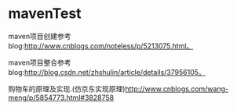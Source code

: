 # mavenTest
maven项目创建参考blog:http://www.cnblogs.com/noteless/p/5213075.html。

maven项目整合参考blog:http://blog.csdn.net/zhshulin/article/details/37956105。

购物车的原理及实现.(仿京东实现原理)http://www.cnblogs.com/wang-meng/p/5854773.html#3828758
